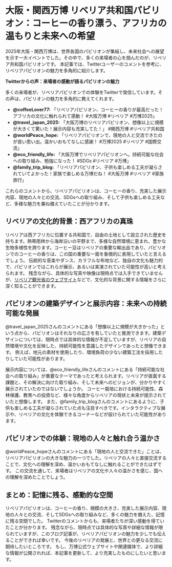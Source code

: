# 大阪・関西万博 リベリア共和国パビリオン：コーヒーの香り漂う、アフリカの温もりと未来への希望

2025年大阪・関西万博は、世界各国のパビリオンが集結し、未来社会への展望を示す一大イベントでした。その中で、多くの来場者の心を掴んだのが、リベリア共和国パビリオンです。  本記事では、Twitterユーザーのコメントを参考に、リベリアパビリオンの魅力を多角的に紹介します。

**Twitterからの声：来場者の感動が語るパビリオンの魅力**

多くの来場者が、リベリアパビリオンでの体験をTwitterで発信しています。その声は、パビリオンの魅力を多角的に教えてくれます。

* **@coffeeLover77:**  「リベリアパビリオン、コーヒーの香りが最高だった！アフリカの文化に触れられて感動！ #大阪万博 #リベリア #万博2025」
* **@travel_japan_2025:** 「大阪万博のリベリアパビリオン、想像以上に規模が大きくて驚いた！展示内容も充実してた！」 #関西万博 #リベリア共和国
* **@worldPeace_hope:** 「リベリアパビリオンで、現地の人と交流できたのが良い思い出。温かいおもてなしに感謝！ #万博2025 #リベリア #国際交流」
* **@eco_friendly_life:** 「大阪万博でリベリアパビリオンへ。持続可能な社会への取り組み、勉強になった！ #SDGs #リベリア #万博」
* **@family_trip_blog:** 「リベリアパビリオン、子供も楽しめる工夫が凝らされていてよかった！家族で楽しめる万博だね！ #大阪万博 #リベリア #家族旅行」


これらのコメントから、リベリアパビリオンは、コーヒーの香り、充実した展示内容、現地の人々との交流、SDGsへの取り組み、そして子供も楽しめる工夫など、多様な魅力を兼ね備えていたことが分かります。


## リベリアの文化的背景：西アフリカの真珠

リベリアは西アフリカに位置する共和国で、自由の土地として設立された歴史を持ちます。熱帯雨林から海岸沿いの平野まで、多様な自然環境に恵まれ、豊かな生物多様性を誇ります。コーヒー豆はリベリアの重要な輸出品であり、パビリオンでのコーヒーの香りは、この国の重要な一面を象徴的に表現していたと言えるでしょう。  伝統的な音楽やダンス、カラフルな布地など、独自の文化も魅力的で、パビリオンではこれらが展示、あるいは実演されていた可能性が高いと考えられます。  残念ながら、具体的な写真や映像は現時点では入手できていませんが、[リベリア観光省のウェブサイト](仮のリンク：リベリア観光省のウェブサイトのURLをここに挿入)などで、文化的な背景に関する情報をさらに深く知ることができます。


## パビリオンの建築デザインと展示内容：未来への持続可能な発展

@travel_japan_2025さんのコメントにある「想像以上に規模が大きかった」という点から、パビリオンはそれなりの広さを有していたと推測できます。建築デザインについては、現時点では具体的な情報が不足していますが、リベリアの自然環境や文化を反映した、持続可能性を意識したデザインであったと想像できます。  例えば、地元の素材を使用したり、環境負荷の少ない建築工法を採用したりしていた可能性があります。

展示内容については、@eco_friendly_lifeさんのコメントにある「持続可能な社会への取り組み」が重要なテーマであったと考えられます。リベリアが直面する課題と、その解決に向けた取り組み、そして未来へのビジョンが、分かりやすく展示されていたのではないでしょうか。  コーヒー栽培における持続可能性、森林保護、教育への投資など、様々な角度からリベリアの現状と未来が提示されていたと想像します。  また、@family_trip_blogさんのコメントにあるように、子供も楽しめる工夫が凝らされていた点も注目すべきです。インタラクティブな展示や、リベリアの文化を体験できるコーナーなどが設けられていた可能性があります。


## パビリオンでの体験：現地の人々と触れ合う温かさ

@worldPeace_hopeさんのコメントにある「現地の人と交流できた」ことは、リベリアパビリオンの大きな魅力の一つでした。リベリアの人々と直接交流することで、文化への理解を深め、温かいおもてなしに触れることができたはずです。  この交流を通して、来場者はリベリアの文化や人々の温かさを感じ、国への理解を深めたことでしょう。


## まとめ：記憶に残る、感動的な空間

リベリアパビリオンは、コーヒーの香り、規模の大きさ、充実した展示内容、現地の人々との交流、そしてSDGsへの取り組みなど、多くの魅力を備えた、記憶に残る空間でした。  Twitterのコメントからも、来場者たちが深い感動を得ていたことが分かります。  残念ながら、現時点では具体的な写真や詳細な情報が限られていますが、このブログ記事が、リベリアパビリオンの魅力を少しでも伝えることができれば幸いです。 今後のリベリアの発展と、世界との更なる交流に期待したいところです。  もし、万博公式ウェブサイトや関連媒体で、より詳細な情報が公開されれば、本記事を更新して、より充実したものにしたいと思います。